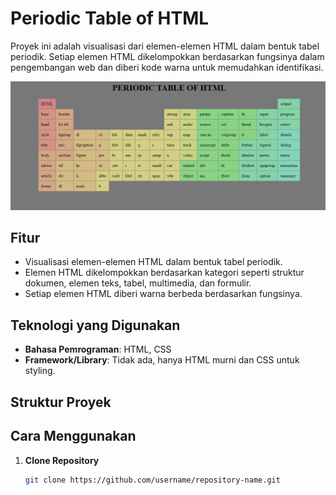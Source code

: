 # Periodic Table of HTML

Proyek ini adalah visualisasi dari elemen-elemen HTML dalam bentuk tabel periodik. Setiap elemen HTML dikelompokkan berdasarkan fungsinya dalam pengembangan web dan diberi kode warna untuk memudahkan identifikasi.

<img src="Screenshot_1.png">

## Fitur

- Visualisasi elemen-elemen HTML dalam bentuk tabel periodik.
- Elemen HTML dikelompokkan berdasarkan kategori seperti struktur dokumen, elemen teks, tabel, multimedia, dan formulir.
- Setiap elemen HTML diberi warna berbeda berdasarkan fungsinya.

## Teknologi yang Digunakan

- **Bahasa Pemrograman**: HTML, CSS
- **Framework/Library**: Tidak ada, hanya HTML murni dan CSS untuk styling.

## Struktur Proyek


## Cara Menggunakan

1. **Clone Repository**
   ```bash
   git clone https://github.com/username/repository-name.git
